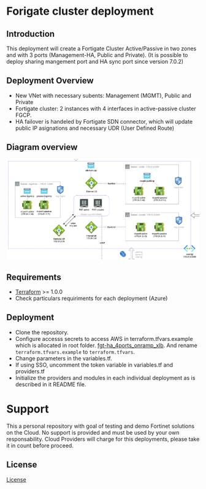 # Forigate cluster deployment
## Introduction

This deployment will create a Fortigate Cluster Active/Passive in two zones and with 3 ports (Management-HA, Public and Private). (It is possible to deploy sharing mangement port and HA sync port since version 7.0.2)

## Deployment Overview

- New VNet with necessary subents: Management (MGMT), Public and Private
- Fortigate cluster: 2 instances with 4 interfaces in active-passive cluster FGCP.
- HA failover is handeled by Fortigate SDN connector, which will update public IP asignations and necessary UDR (User Defined Route)

## Diagram overview

![FortiGate reference architecture overview](images/image1.png)

## Requirements
* [Terraform](https://learn.hashicorp.com/terraform/getting-started/install.html) >= 1.0.0
* Check particulars requiriments for each deployment (Azure) 

## Deployment
* Clone the repository.
* Configure accesss secrets to access AWS in terraform.tfvars.example which is allocated in root folder. [fgt-ha_4ports_onramp_xlb](https://github.com/jmvigueras/modules/tree/main/azure/examples/fgt-ha_4ports_onramp_xlb).  And rename `terraform.tfvars.example` to `terraform.tfvars`.
* Change parameters in the variables.tf.
* If using SSO, uncomment the token variable in variables.tf and providers.tf
* Initialize the providers and modules in each individual deployment as is described in it README file.

# Support
This a personal repository with goal of testing and demo Fortinet solutions on the Cloud. No support is provided and must be used by your own responsability. Cloud Providers will charge for this deployments, please take it in count before proceed.

## License
[License](./LICENSE)

